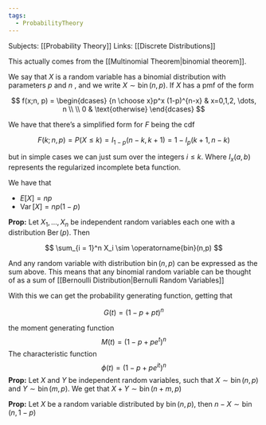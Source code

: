 ```yaml
---
tags:
  - ProbabilityTheory
---
```

Subjects: [[Probability Theory]]
Links: [[Discrete Distributions]]

This actually comes from the [[Multinomial Theorem|binomial theorem]]. 

We say that $X$ is a random variable has a binomial distribution with parameters $p$ and $n$ , and we write $X \sim \operatorname{bin}(n,p)$. If $X$ has a pmf of the form

$$ f(x;n, p) = \begin{dcases} {n \choose x}p^x (1-p)^{n-x} & x=0,1,2, \dots, n \\ \\ 0 & \text{otherwise} \end{dcases} $$

We have that there’s a simplified form for $F$ being the cdf

$$ F(k; n,p) = P(X \le k) = I_{1-p}(n-k,k+1) = 1-I_p(k+1,n-k) $$

but in simple cases we can just sum over the integers $i \le k$. Where $I_x(a,b)$ represents the regularized incomplete beta function.

We have that
- $E[X] = np$
- $\operatorname{Var}[X]= np(1-p)$

****Prop:**** Let $X_1, \dots, X_n$ be independent random variables each one with a distribution $\operatorname{Ber}(p)$. Then

$$ \sum_{i = 1}^n X_i \sim \operatorname{bin}(n,p) $$

And any random variable with distribution $\operatorname{bin}(n,p)$ can be expressed as the sum above.
This means that any binomial random variable can be thought of as a sum of [[Bernoulli Distribution|Bernulli Random Variables]]

With this we can get the probability generating function, getting that

$$ G(t) = (1-p+pt)^n $$

the moment generating function
$$ M(t)=(1-p+pe^t)^n $$
The characteristic function $$\phi(t) =(1-p+pe^{it})^n$$
**Prop:** Let $X$ and $Y$ be independent random variables, such that $X \sim \operatorname{bin}(n,p)$ and ${Y \sim \operatorname{bin}(m,p)}$. We get that $X+Y \sim \operatorname{bin}(n+m, p)$

**Prop:** Let $X$ be a random variable distributed by $\operatorname{bin}(n,p)$, then $n-X \sim \operatorname{bin}(n,1-p)$